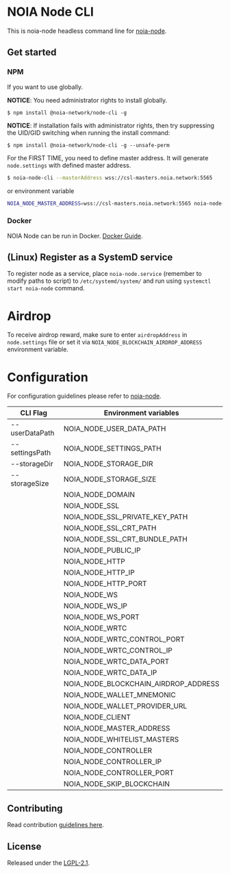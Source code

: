 # NOIA Node CLI

This is noia-node headless command line for [noia-node][noia-node].

## Get started

### NPM

If you want to use globally.

**NOTICE**: You need administrator rights to install globally.

```
$ npm install @noia-network/node-cli -g
```

**NOTICE**: If installation fails with administrator rights, then try suppressing the UID/GID switching when running the install command:

```
$ npm install @noia-network/node-cli -g --unsafe-perm
```

For the FIRST TIME, you need to define master address. It will generate `node.settings` with defined master address.

```sh
$ noia-node-cli --masterAddress wss://csl-masters.noia.network:5565
```

or environment variable

```sh
NOIA_NODE_MASTER_ADDRESS=wss://csl-masters.noia.network:5565 noia-node-cli
```

### Docker

NOIA Node can be run in Docker. [Docker Guide](https://github.com/noia-network/node-docker).

## (Linux) Register as a SystemD service

To register node as a service, place `noia-node.service` (remember to modify paths to script) to `/etc/systemd/system/` and run using `systemctl start noia-node` command.

# Airdrop

To receive airdrop reward, make sure to enter `airdropAddress` in `node.settings` file or set it via `NOIA_NODE_BLOCKCHAIN_AIRDROP_ADDRESS` environment variable.

# Configuration

For configuration guidelines please refer to [noia-node](https://github.com/noia-network/noia-node#configuration).

| CLI Flag       | Environment variables                |
| -------------- | ------------------------------------ |
| --userDataPath | NOIA_NODE_USER_DATA_PATH             |
| --settingsPath | NOIA_NODE_SETTINGS_PATH              |
| --storageDir   | NOIA_NODE_STORAGE_DIR                |
| --storageSize  | NOIA_NODE_STORAGE_SIZE               |
|                | NOIA_NODE_DOMAIN                     |
|                | NOIA_NODE_SSL                        |
|                | NOIA_NODE_SSL_PRIVATE_KEY_PATH       |
|                | NOIA_NODE_SSL_CRT_PATH               |
|                | NOIA_NODE_SSL_CRT_BUNDLE_PATH        |
|                | NOIA_NODE_PUBLIC_IP                  |
|                | NOIA_NODE_HTTP                       |
|                | NOIA_NODE_HTTP_IP                    |
|                | NOIA_NODE_HTTP_PORT                  |
|                | NOIA_NODE_WS                         |
|                | NOIA_NODE_WS_IP                      |
|                | NOIA_NODE_WS_PORT                    |
|                | NOIA_NODE_WRTC                       |
|                | NOIA_NODE_WRTC_CONTROL_PORT          |
|                | NOIA_NODE_WRTC_CONTROL_IP            |
|                | NOIA_NODE_WRTC_DATA_PORT             |
|                | NOIA_NODE_WRTC_DATA_IP               |
|                | NOIA_NODE_BLOCKCHAIN_AIRDROP_ADDRESS |
|                | NOIA_NODE_WALLET_MNEMONIC            |
|                | NOIA_NODE_WALLET_PROVIDER_URL        |
|                | NOIA_NODE_CLIENT                     |
|                | NOIA_NODE_MASTER_ADDRESS             |
|                | NOIA_NODE_WHITELIST_MASTERS          |
|                | NOIA_NODE_CONTROLLER                 |
|                | NOIA_NODE_CONTROLLER_IP              |
|                | NOIA_NODE_CONTROLLER_PORT            |
|                | NOIA_NODE_SKIP_BLOCKCHAIN            |

## Contributing

Read contribution [guidelines here](CONTRIBUTING.md).

## License

Released under the [LGPL-2.1](LICENSE).

[noia-node]: https://github.com/noia-network/noia-node
